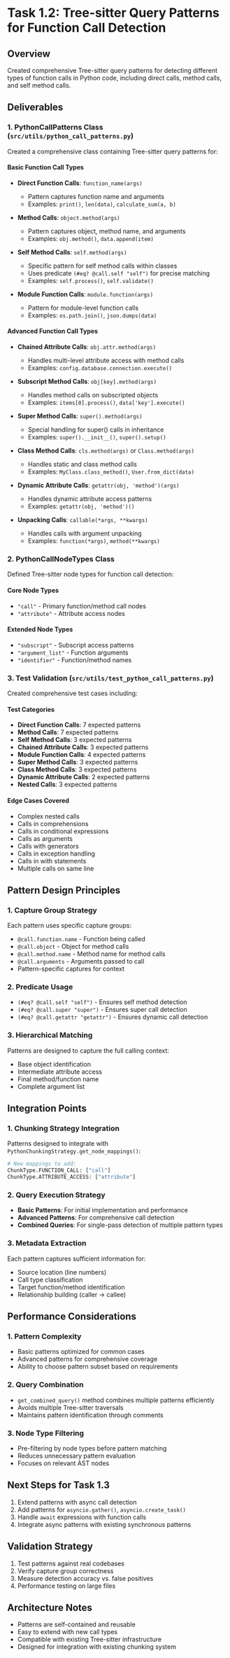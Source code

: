 # Task 1.2: Tree-sitter Query Patterns for Function Call Detection

## Overview
Created comprehensive Tree-sitter query patterns for detecting different types of function calls in Python code, including direct calls, method calls, and self method calls.

## Deliverables

### 1. PythonCallPatterns Class (`src/utils/python_call_patterns.py`)

Created a comprehensive class containing Tree-sitter query patterns for:

#### Basic Function Call Types
- **Direct Function Calls**: `function_name(args)`
  - Pattern captures function name and arguments
  - Examples: `print()`, `len(data)`, `calculate_sum(a, b)`

- **Method Calls**: `object.method(args)`
  - Pattern captures object, method name, and arguments
  - Examples: `obj.method()`, `data.append(item)`

- **Self Method Calls**: `self.method(args)`
  - Specific pattern for self method calls within classes
  - Uses predicate `(#eq? @call.self "self")` for precise matching
  - Examples: `self.process()`, `self.validate()`

- **Module Function Calls**: `module.function(args)`
  - Pattern for module-level function calls
  - Examples: `os.path.join()`, `json.dumps(data)`

#### Advanced Function Call Types
- **Chained Attribute Calls**: `obj.attr.method(args)`
  - Handles multi-level attribute access with method calls
  - Examples: `config.database.connection.execute()`

- **Subscript Method Calls**: `obj[key].method(args)`
  - Handles method calls on subscripted objects
  - Examples: `items[0].process()`, `data['key'].execute()`

- **Super Method Calls**: `super().method(args)`
  - Special handling for super() calls in inheritance
  - Examples: `super().__init__()`, `super().setup()`

- **Class Method Calls**: `cls.method(args)` or `Class.method(args)`
  - Handles static and class method calls
  - Examples: `MyClass.class_method()`, `User.from_dict(data)`

- **Dynamic Attribute Calls**: `getattr(obj, 'method')(args)`
  - Handles dynamic attribute access patterns
  - Examples: `getattr(obj, 'method')()`

- **Unpacking Calls**: `callable(*args, **kwargs)`
  - Handles calls with argument unpacking
  - Examples: `function(*args)`, `method(**kwargs)`

### 2. PythonCallNodeTypes Class

Defined Tree-sitter node types for function call detection:

#### Core Node Types
- `"call"` - Primary function/method call nodes
- `"attribute"` - Attribute access nodes

#### Extended Node Types
- `"subscript"` - Subscript access patterns
- `"argument_list"` - Function arguments
- `"identifier"` - Function/method names

### 3. Test Validation (`src/utils/test_python_call_patterns.py`)

Created comprehensive test cases including:

#### Test Categories
- **Direct Function Calls**: 7 expected patterns
- **Method Calls**: 7 expected patterns
- **Self Method Calls**: 3 expected patterns
- **Chained Attribute Calls**: 3 expected patterns
- **Module Function Calls**: 4 expected patterns
- **Super Method Calls**: 3 expected patterns
- **Class Method Calls**: 3 expected patterns
- **Dynamic Attribute Calls**: 2 expected patterns
- **Nested Calls**: 3 expected patterns

#### Edge Cases Covered
- Complex nested calls
- Calls in comprehensions
- Calls in conditional expressions
- Calls as arguments
- Calls with generators
- Calls in exception handling
- Calls in with statements
- Multiple calls on same line

## Pattern Design Principles

### 1. Capture Group Strategy
Each pattern uses specific capture groups:
- `@call.function.name` - Function being called
- `@call.object` - Object for method calls
- `@call.method.name` - Method name for method calls
- `@call.arguments` - Arguments passed to call
- Pattern-specific captures for context

### 2. Predicate Usage
- `(#eq? @call.self "self")` - Ensures self method detection
- `(#eq? @call.super "super")` - Ensures super call detection
- `(#eq? @call.getattr "getattr")` - Ensures dynamic call detection

### 3. Hierarchical Matching
Patterns are designed to capture the full calling context:
- Base object identification
- Intermediate attribute access
- Final method/function name
- Complete argument list

## Integration Points

### 1. Chunking Strategy Integration
Patterns designed to integrate with `PythonChunkingStrategy.get_node_mappings()`:
```python
# New mappings to add:
ChunkType.FUNCTION_CALL: ["call"]
ChunkType.ATTRIBUTE_ACCESS: ["attribute"]
```

### 2. Query Execution Strategy
- **Basic Patterns**: For initial implementation and performance
- **Advanced Patterns**: For comprehensive call detection
- **Combined Queries**: For single-pass detection of multiple pattern types

### 3. Metadata Extraction
Each pattern captures sufficient information for:
- Source location (line numbers)
- Call type classification
- Target function/method identification
- Relationship building (caller → callee)

## Performance Considerations

### 1. Pattern Complexity
- Basic patterns optimized for common cases
- Advanced patterns for comprehensive coverage
- Ability to choose pattern subset based on requirements

### 2. Query Combination
- `get_combined_query()` method combines multiple patterns efficiently
- Avoids multiple Tree-sitter traversals
- Maintains pattern identification through comments

### 3. Node Type Filtering
- Pre-filtering by node types before pattern matching
- Reduces unnecessary pattern evaluation
- Focuses on relevant AST nodes

## Next Steps for Task 1.3
1. Extend patterns with async call detection
2. Add patterns for `asyncio.gather()`, `asyncio.create_task()`
3. Handle `await` expressions with function calls
4. Integrate async patterns with existing synchronous patterns

## Validation Strategy
1. Test patterns against real codebases
2. Verify capture group correctness
3. Measure detection accuracy vs. false positives
4. Performance testing on large files

## Architecture Notes
- Patterns are self-contained and reusable
- Easy to extend with new call types
- Compatible with existing Tree-sitter infrastructure
- Designed for integration with existing chunking system
